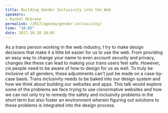 ```yaml
---
title: Building Gender Inclusivity into the Web
speakers:
- Rachel McGrane
permalink: /2017/agenda/gender-inclusivity/
time: "10:05"
date: 2017-10-28 10:05
---
```


As a trans person working in the web industry, I try to make design decisions that make it a little bit easier for us to use the web. From providing an easy way to change your name to even account security and privacy, changes like these can lead to making your trans users feel safe. However, cis people need to be aware of how to design for us as well. To truly be inclusive of all genders, these adjustments can't just be made on a case-by-case basis. Trans inclusivity needs to be baked into our design system and how we think about building our websites and apps. This talk would explore some of the problems we face trying to use cisnormative websites and how we can not only try to remedy the safety and inclusivity problems in the short term but also foster an environment wherein figuring out solutions to these problems is integrated into the design process.
